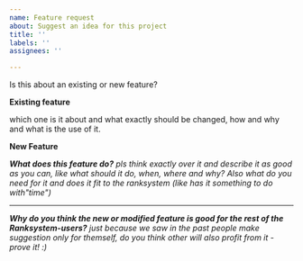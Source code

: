 ```yaml
---
name: Feature request
about: Suggest an idea for this project
title: ''
labels: ''
assignees: ''

---
```


Is this about an existing or new feature?

**Existing feature**

which one is it about and what exactly should be changed, how and why and what is the use of it.

**New Feature**

***What does this feature do?***
_pls think exactly over it and describe it as good as you can, like what should it do, when, where and why? Also what do you need for it and does it fit to the ranksystem (like has it something to do with"time")_

____

***Why do you think the new or modified feature is good for the rest of the Ranksystem-users?***
_just because we saw in the past people make suggestion only for themself, do you think other will also profit from it - prove it! :)_
